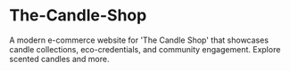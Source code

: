 # The-Candle-Shop
A modern e-commerce website for 'The Candle Shop' that showcases candle collections, eco-credentials, and community engagement. Explore scented candles and more.
